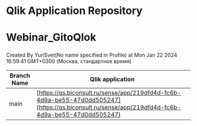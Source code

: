 # Qlik Application Repository 
# Webinar_GitoQlok
### 
Created By YuriSvet(No name specified in Profile) at Mon Jan 22 2024 16:59:41 GMT+0300 (Москва, стандартное время)

Branch Name|Qlik application
---|---
main|[https://qs.biconsult.ru/sense/app/219dfd4d-fc6b-4d9a-be55-47d0dd505247](https://qs.biconsult.ru/sense/app/219dfd4d-fc6b-4d9a-be55-47d0dd505247)